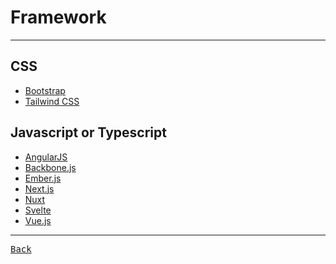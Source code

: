 # Framework

---

## CSS

- [Bootstrap](https://getbootstrap.com/docs/5.3/getting-started/introduction/)
- [Tailwind CSS](https://tailwindcss.com/)

## Javascript or Typescript

- [AngularJS](https://docs.angularjs.org/guide)
- [<div title=
  "Structured web app framework">Backbone.js</div>](https://backbonejs.org/)
- [<div title=
  "Ambitious app framework">Ember.js</div>](https://emberjs.com/)
- [<div title=
  "React SSR/SSG framework">Next.js</div>](https://nextjs.org/learn)
- [<div title=
  "Vue SSR/SSG framework">Nuxt</div>](https://nuxt.com/)
- [<div title=
  "Compiler based UI framework">Svelte</div>](https://svelte.dev/docs/svelte/overview)
- [<div title=
  "Progressive UI framework">Vue.js</div>](./Vue.md)

---

[<kbd> Back </kbd>](./../../readme.md)
